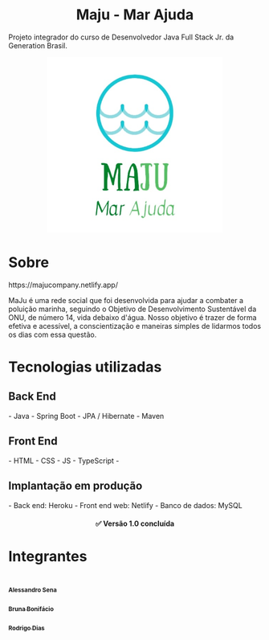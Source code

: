 <h1  align="center">Maju - Mar Ajuda</h1>


Projeto integrador do curso de Desenvolvedor Java Full Stack Jr. da Generation Brasil.
<p align="center">
  <a href="https://majucompany.netlify.app/">
    <img src="https://github.com/asena93/projetointegrador-v2/blob/main/src/assets/img/maju.jpg" height="350" width="350" alt="Unform" />
  </a>
</p>
  
<h1>Sobre</h1>

<p>
  https://majucompany.netlify.app/

MaJu é uma rede social que foi desenvolvida para ajudar a combater a poluição marinha, seguindo o Objetivo de Desenvolvimento Sustentável da ONU, de número 14, vida debaixo d'água. Nosso objetivo é trazer de forma efetiva e acessível, a conscientização e maneiras simples de lidarmos todos os dias com essa questão.

</p>



<p>
  <h1>Tecnologias utilizadas</h1>
<h2>Back End</h2>
- Java
- Spring Boot
- JPA / Hibernate
- Maven
 <h2>Front End</h2>
- HTML 
- CSS
- JS
- TypeScript
- <h2>Implantação em produção</h2>
- Back end: Heroku
- Front end web: Netlify
- Banco de dados: MySQL
  </p>
  <h4 align="center"> 
	✅ Versão 1.0 concluída

</h4>

<h1>Integrantes</h1>

<td align="center">
 <img style="border-radius: 50%;" src="https://avatars.githubusercontent.com/u/74274827?v=4" width="115;" alt=""/><br/><sub><b>Alessandro Sena</b></sub></a><br/><a href="https://github.com/asena93"</a></td>
 
 <td align="center">
 <img style="border-radius: 50%;" src="https://avatars.githubusercontent.com/u/80486139?v=4" width="115;" alt=""/><br/><sub><b>Bruna Bonifácio</b></sub></a><br/><a href="https://github.com/brubonifacio"</a></td>
 
 <td align="center">
 <img tyle="border-radius: 50%;" src="https://avatars.githubusercontent.com/u/80522229?v=4" width="115;" alt=""/><br/><sub><b>Rodrigo Dias</b></sub></a><br/><a href="https://github.com/RodrigoPDias"</a></td>

 
 
